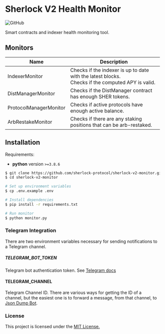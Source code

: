 # Sherlock V2 Health Monitor
![GitHub](https://img.shields.io/github/license/sherlock-protocol/sherlock-v2-monitor)

Smart contracts and indexer health monitoring tool.

## Monitors

| Name | Description |
| --- | --- |
| IndexerMonitor | Checks if the indexer is up to date with the latest blocks. <br> Checks if the computed APY is valid. |
| DistManagerMonitor | Checks if the DistManager contract has enough SHER tokens. |
| ProtocolManagerMonitor | Checks if active protocols have enough active balance. |
| ArbRestakeMonitor | Checks if there are any staking positions that can be arb-restaked. |

## Installation

Requirements:
 - **python** version `>=3.8.6`

```bash
$ git clone https://github.com/sherlock-protocol/sherlock-v2-monitor.git
$ cd sherlock-v2-monitor

# Set up environment variables
$ cp .env.example .env

# Install dependencies
$ pip install -r requirements.txt

# Run monitor
$ python monitor.py
```

### Telegram Integration
There are two environment variables necessary for sending notifications to a Telegram channel.

##### TELEGRAM_BOT_TOKEN
Telegram bot authentication token. See [Telegram docs](https://core.telegram.org/bots/api#authorizing-your-bot)

#### TELEGRAM_CHANNEL
Telegram Channel ID. There are various ways for getting the ID of a channel, but the easiest one is to forward a message, from that channel, to [Json Dump Bot](https://telegram.me/JsonDumpBot).

### License

This project is licensed under the [MIT License.](./LICENSE)
